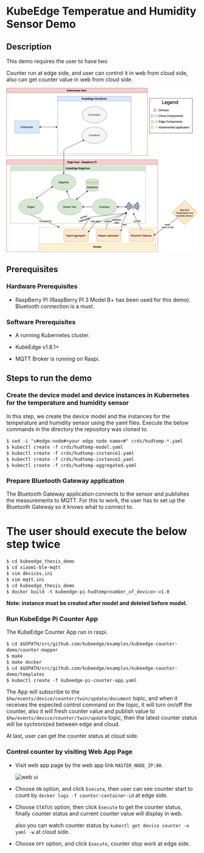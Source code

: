 # KubeEdge Temperatue and Humidity Sensor Demo

## Description

This demo requires the user to have two 

Counter run at edge side, and user can control it in web from cloud side, also can get counter value in web from cloud side.

![function model](./images/function-level_model.jpg)


## Prerequisites

### Hardware Prerequisites

* RaspBerry PI (RaspBerry PI 3 Model B+ has been used for this demo). Bluetooth connection is a must.

### Software Prerequisites

* A running Kubernetes cluster.

* KubeEdge v1.8.1+

* MQTT Broker is running on Raspi.

## Steps to run the demo

### Create the device model and device instances in Kubernetes for the temperature and humidity sensor

In this step, we create the device model and the instances for the temperature and humidity sensor using the yaml files.
Execute the below commands in the directory the repository was cloned to.

```console
$ sed -i "s#edge-node#<your edge node name>#" crds/hudtemp-*.yaml
$ kubectl create -f crds/hudtemp-model.yaml
$ kubectl create -f crds/hudtemp-instance1.yaml
$ kubectl create -f crds/hudtemp-instance2.yaml
$ kubectl create -f crds/hudtemp-aggregated.yaml
```

### Prepare Bluetooth Gateway application

The Bluetooth Gateway application connects to the sensor and publishes the measurements to MQTT.
For this to work, the user has to set up the Bluetooth Gateway so it knows what to connect to.

# The user should execute the below step twice

```console
$ cd kubeedge_thesis_demo
$ cd xiaomi-ble-mqtt
$ vim devices.ini
$ vim mqtt.ini
$ cd kubeedge_thesis_demo
$ docker build -t kubeedge-pi-hudtemp<number_of_device>:v1.0
```

**Note: instance must be created after model and deleted before model.**

### Run KubeEdge Pi Counter App

The KubeEdge Counter App run in raspi.

```console
$ cd $GOPATH/src/github.com/kubeedge/examples/kubeedge-counter-demo/counter-mapper
$ make
$ make docker
$ cd $GOPATH/src/github.com/kubeedge/examples/kubeedge-counter-demo/templates
$ kubectl create -f kubeedge-pi-counter-app.yaml
```

The App will subscribe to the `$hw/events/device/counter/twin/update/document` topic, and when it receives the expected control command on the topic, it will turn on/off the counter, also it will fresh counter value and publish value to `$hw/events/device/counter/twin/update` topic, then the latest counter status will be sychronized between edge and cloud.

At last, user can get the counter status at cloud side.


### Control counter by visiting Web App Page

* Visit web app page by the web app link `MASTER_NODE_IP:80`.

  ![web ui](./images/web-ui.png)

* Choose `ON` option, and click `Execute`, then user can see counter start to count by `docker logs -f counter-container-id` at edge side.

* Choose `STATUS` option, then click `Execute` to get the counter status, finally counter status and current counter value will display in web.

  also you can watch counter status by `kubectl get device counter -o yaml -w` at cloud side.

* Choose `OFF` option, and click `Execute`, counter stop work at edge side.
